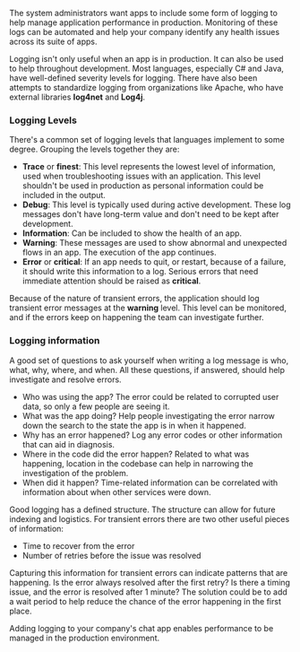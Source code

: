 The system administrators want apps to include some form of logging to help manage application performance in production. Monitoring of these logs can be automated and help your company identify any health issues across its suite of apps.

Logging isn't only useful when an app is in production. It can also be used to help throughout development. Most languages, especially C# and Java, have well-defined severity levels for logging. There have also been attempts to standardize logging from organizations like Apache, who have external libraries **log4net** and **Log4j**.

### Logging Levels
There's a common set of logging levels that languages implement to some degree. Grouping the levels together they are:

- **Trace** or **finest**: This level represents the lowest level of information, used when troubleshooting issues with an application. This level shouldn't be used in production as personal information could be included in the output.
- **Debug**: This level is typically used during active development. These log messages don't have long-term value and don't need to be kept after development.
- **Information**: Can be included to show the health of an app.
- **Warning**: These messages are used to show abnormal and unexpected flows in an app. The execution of the app continues.
- **Error** or **critical**: If an app needs to quit, or restart, because of a failure,  it should write this information to a log. Serious errors that need immediate attention should be raised as **critical**.

Because of the nature of transient errors, the application should log transient error messages at the **warning** level. This level can be monitored, and if the errors keep on happening the team can investigate further.

### Logging information

A good set of questions to ask yourself when writing a log message is who, what, why, where, and when. All these questions, if answered, should help investigate and resolve errors.

- Who was using the app? The error could be related to corrupted user data, so only a few people are seeing it.
- What was the app doing? Help people investigating the error narrow down the search to the state the app is in when it happened.
- Why has an error happened? Log any error codes or other information that can aid in diagnosis.
- Where in the code did the error happen? Related to what was happening, location in the codebase can help in narrowing the investigation of the problem.
- When did it happen? Time-related information can be correlated with information about when other services were down.

Good logging has a defined structure. The structure can allow for future indexing and logistics. For transient errors there are two other useful pieces of information:

- Time to recover from the error
- Number of retries before the issue was resolved

Capturing this information for transient errors can indicate patterns that are happening. Is the error always resolved after the first retry? Is there a timing issue, and the error is resolved after 1 minute? The solution could be to add a wait period to help reduce the chance of the error happening in the first place.

Adding logging to your company's chat app enables performance to be managed in the production environment.